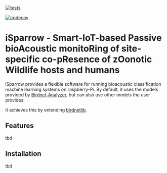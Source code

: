 [![tests](https://github.com/ssciwr/iSparrow/actions/workflows/main.yml/badge.svg?event=push)](https://github.com/ssciwr/iSparrow/actions/workflows/main.yml)

[![codecov](https://codecov.io/gh/ssciwr/iSparrow/graph/badge.svg?token=FwyE0PNiOk)](https://codecov.io/gh/ssciwr/iSparrow)

# iSparrow - Smart-IoT-based Passive bioAcoustic monitoRing of site-specific co-pResence of zOonotic Wildlife hosts and humans

iSparrow provides a flexible software for running bioacoustic classification machine learning systems on raspberry-Pi. By default, it uses the models provided by [Birdnet-Analyzer](https://github.com/kahst/BirdNET-Analyzer/tree/main), but can also use other models the user provides.

It achieves this by extending [birdnetlib](https://github.com/joeweiss/birdnetlib). 

## Features 
tbd 

## Installation 
tbd 

